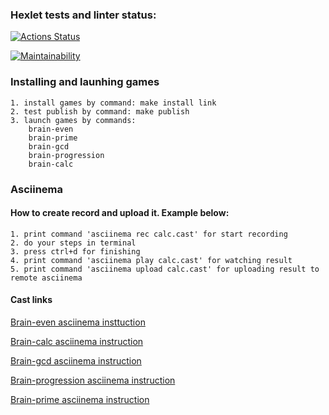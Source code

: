 ### Hexlet tests and linter status:
[![Actions Status](https://github.com/javazee/frontend-project-44/actions/workflows/hexlet-check.yml/badge.svg)](https://github.com/javazee/frontend-project-44/actions)

[![Maintainability](https://api.codeclimate.com/v1/badges/4023e3fbc31efdc4abc9/maintainability)](https://codeclimate.com/github/javazee/frontend-project-44/maintainability)


### Installing and launhing games

```
1. install games by command: make install link 
2. test publish by command: make publish
3. launch games by commands:
    brain-even
    brain-prime
    brain-gcd
    brain-progression
    brain-calc
```

###  Asciinema

#### How to create record and upload it. Example below:

```
1. print command 'asciinema rec calc.cast' for start recording
2. do your steps in terminal
3. press ctrl+d for finishing
4. print command 'asciinema play calc.cast' for watching result
5. print command 'asciinema upload calc.cast' for uploading result to remote asciinema
```

#### Cast links

[Brain-even asciinema insttuction](https://asciinema.org/a/hxXFcleMOipclfBUR67LGLW9s)

[Brain-calc asciinema instruction](https://asciinema.org/a/pds674OzLkvlLFvpevuEwNE2O)

[Brain-gcd asciinema instruction](https://asciinema.org/a/F3jwb9IcxSuhMJubz3DXGHy1c)

[Brain-progression asciinema instruction](https://asciinema.org/a/LbpVlUNPlGMY2iKkGynwDMQxJ)

[Brain-prime asciinema instruction](https://asciinema.org/a/1a3GthF01pUsYMGdrRkH8FYOW)